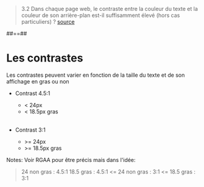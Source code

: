 <!-- .slide: class="quote-slide" -->

> 3.2 Dans chaque page web, le contraste entre la couleur du texte et la couleur de son arrière-plan est-il suffisamment élevé (hors cas particuliers) ?
> [source](https://accessibilite.numerique.gouv.fr/methode/criteres-et-tests/#3.2)


##==##



# Les contrastes
Les contrastes peuvent varier en fonction de la taille du texte et de son affichage en gras ou non

- Contrast 4.5:1
  - < 24px
  - < 18.5px gras
<br><br>

- Contrast 3:1
  - \>= 24px
  - \>= 18.5px gras


Notes:
Voir RGAA pour être précis mais dans l'idée:
> 24 non gras : 4.5:1
> 18.5 gras : 4.5:1
<= 24 non gras : 3:1
<= 18.5 gras : 3:1
